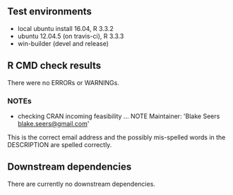 ## Test environments
* local ubuntu install 16.04, R 3.3.2
* ubuntu 12.04.5 (on travis-ci), R 3.3.3
* win-builder (devel and release)

## R CMD check results
There were no ERRORs or WARNINGs.

### NOTEs
* checking CRAN incoming feasibility ... NOTE
    Maintainer: 'Blake Seers <blake.seers@gmail.com>'

This is the correct email address and the possibly mis-spelled words in the 
DESCRIPTION are spelled correctly.

## Downstream dependencies
There are currently no downstream dependencies.